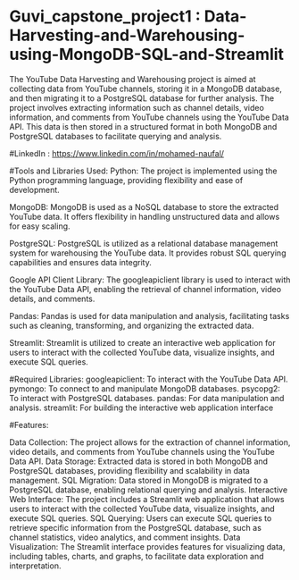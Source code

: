 # Guvi_capstone_project1 : Data-Harvesting-and-Warehousing-using-MongoDB-SQL-and-Streamlit
The YouTube Data Harvesting and Warehousing project is aimed at collecting data from YouTube channels, storing it in a MongoDB database, and then migrating it to a PostgreSQL database for further analysis. The project involves extracting information such as channel details, video information, and comments from YouTube channels using the YouTube Data API. This data is then stored in a structured format in both MongoDB and PostgreSQL databases to facilitate querying and analysis.

#LinkedIn : https://www.linkedin.com/in/mohamed-naufal/

#Tools and Libraries Used:
Python: The project is implemented using the Python programming language, providing flexibility and ease of development.

MongoDB: MongoDB is used as a NoSQL database to store the extracted YouTube data. It offers flexibility in handling unstructured data and allows for easy scaling.

PostgreSQL: PostgreSQL is utilized as a relational database management system for warehousing the YouTube data. It provides robust SQL querying capabilities and ensures data integrity.

Google API Client Library: The googleapiclient library is used to interact with the YouTube Data API, enabling the retrieval of channel information, video details, and comments.

Pandas: Pandas is used for data manipulation and analysis, facilitating tasks such as cleaning, transforming, and organizing the extracted data.

Streamlit: Streamlit is utilized to create an interactive web application for users to interact with the collected YouTube data, visualize insights, and execute SQL queries.

#Required Libraries:
googleapiclient: To interact with the YouTube Data API.
pymongo: To connect to and manipulate MongoDB databases.
psycopg2: To interact with PostgreSQL databases.
pandas: For data manipulation and analysis.
streamlit: For building the interactive web application interface

#Features:

Data Collection: The project allows for the extraction of channel information, video details, and comments from YouTube channels using the YouTube Data API.
Data Storage: Extracted data is stored in both MongoDB and PostgreSQL databases, providing flexibility and scalability in data management.
SQL Migration: Data stored in MongoDB is migrated to a PostgreSQL database, enabling relational querying and analysis.
Interactive Web Interface: The project includes a Streamlit web application that allows users to interact with the collected YouTube data, visualize insights, and execute SQL queries.
SQL Querying: Users can execute SQL queries to retrieve specific information from the PostgreSQL database, such as channel statistics, video analytics, and comment insights.
Data Visualization: The Streamlit interface provides features for visualizing data, including tables, charts, and graphs, to facilitate data exploration and interpretation.
